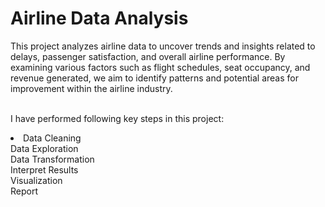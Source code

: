 <h1>Airline Data Analysis</h1>
This project analyzes airline data to uncover trends and insights related to delays, passenger satisfaction, and overall airline performance. 
By examining various factors such as flight schedules, seat occupancy, and revenue generated, we aim to identify patterns and potential areas for improvement within the airline industry.<br><br>

I have performed following key steps in this project:<br>
<li>Data Cleaning<br>Data Exploration<br>Data Transformation<br>Interpret Results<br>Visualization<br>Report</li>

